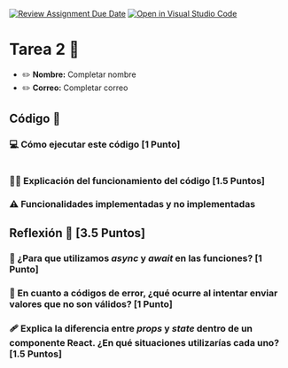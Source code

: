[![Review Assignment Due Date](https://classroom.github.com/assets/deadline-readme-button-22041afd0340ce965d47ae6ef1cefeee28c7c493a6346c4f15d667ab976d596c.svg)](https://classroom.github.com/a/QTUQnWJd)
[![Open in Visual Studio Code](https://classroom.github.com/assets/open-in-vscode-2e0aaae1b6195c2367325f4f02e2d04e9abb55f0b24a779b69b11b9e10269abc.svg)](https://classroom.github.com/online_ide?assignment_repo_id=15772479&assignment_repo_type=AssignmentRepo)
# Tarea 2 :construction:

* :pencil2: **Nombre:** Completar nombre
* :pencil2: **Correo:** Completar correo

## Código :symbols:

### :computer: Cómo ejecutar este código [1 Punto]

```bash
```

### :teacher: Explicación del funcionamiento del código [1.5 Puntos]

### :warning: Funcionalidades implementadas y no implementadas

## Reflexión :thought_balloon: [3.5 Puntos]

### :scroll: ¿Para que utilizamos *async* y *await* en las funciones? [1 Punto]

### :thinking: En cuanto a códigos de error, ¿qué ocurre al intentar enviar valores que no son válidos? [1 Punto]

### :adhesive_bandage: Explica la diferencia entre *props* y *state* dentro de un componente React. ¿En qué situaciones utilizarías cada uno? [1.5 Puntos]